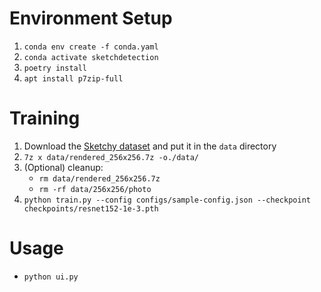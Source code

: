 # Environment Setup

1. `conda env create -f conda.yaml`
2. `conda activate sketchdetection`
3. `poetry install`
4. `apt install p7zip-full`

# Training

1. Download the [Sketchy dataset](https://drive.google.com/file/d/1z4--ToTXYb0-2cLuUWPYM5m7ST7Ob3Ck/view) and put it in the `data` directory
2. `7z x data/rendered_256x256.7z -o./data/`
3. (Optional) cleanup:
    - `rm data/rendered_256x256.7z`
    - `rm -rf data/256x256/photo`
4. `python train.py --config configs/sample-config.json --checkpoint checkpoints/resnet152-1e-3.pth`

# Usage

- `python ui.py`
